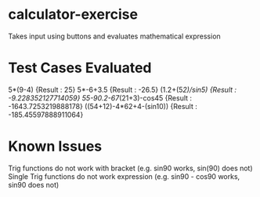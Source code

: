 # calculator-exercise
 Takes input using buttons and evaluates mathematical expression

# Test Cases Evaluated 
 5*(9-4) {Result : 25}
 5*-6+3.5 {Result : -26.5}
 (1.2+(5*2)/sin5) {Result : -9.228352127714059}
 55-90.2-67*(21+3)-cos45 {Result : -1643.7253219888178}
 ((54+12)-4*62+4-(sin10)) {Result : -185.45597888911064}

# Known Issues 
 Trig functions do not work with bracket (e.g. sin90 works, sin(90) does not)
 Single Trig functions do not work expression (e.g. sin90 - cos90 works, sin90 does not)
